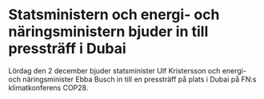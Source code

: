 # Statsministern och energi- och näringsministern bjuder in till pressträff i Dubai

Lördag den 2 december bjuder statsminister Ulf Kristersson och energi- och näringsminister Ebba Busch in till en pressträff på plats i Dubai på FN:s klimatkonferens COP28.
